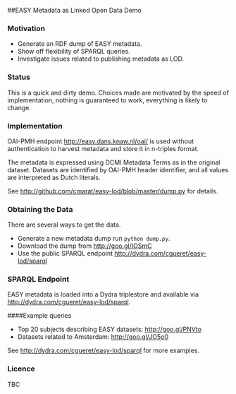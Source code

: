 ##EASY Metadata as Linked Open Data Demo

### Motivation

- Generate an RDF dump of EASY metadata.
- Show off flexibility of SPARQL queries.
- Investigate issues related to publishing metadata as LOD.

### Status

This is a quick and dirty demo. Choices made are motivated by
the speed of implementation, nothing is guaranteed to work,
everything is likely to change.

### Implementation

OAI-PMH endpoint http://easy.dans.knaw.nl/oai/ is used without
authentication to harvest metadata and store it in n-triples format.

The metadata is expressed using DCMI Metadata Terms as in the original
dataset. Datasets are identified by OAI-PMH header identifier, and all
values are interpreted as Dutch literals.

See http://github.com/cmarat/easy-lod/blob/master/dump.py for details.

### Obtaining the Data

There are several ways to get the data. 

- Generate a new metadata dump run `python dump.py`.
- Download the dump from http://goo.gl/IOSmC
- Use the public SPARQL endpoint http://dydra.com/cgueret/easy-lod/sparql 

### SPARQL Endpoint

EASY metadata is loaded into a Dydra triplestore and available via
http://dydra.com/cgueret/easy-lod/sparql. 

####Example queries 
- Top 20 subjects describing EASY datasets: http://goo.gl/PNVto
- Datasets related to Amsterdam: http://goo.gl/JO5o0

See http://dydra.com/cgueret/easy-lod/sparql for more examples.

### Licence

TBC
